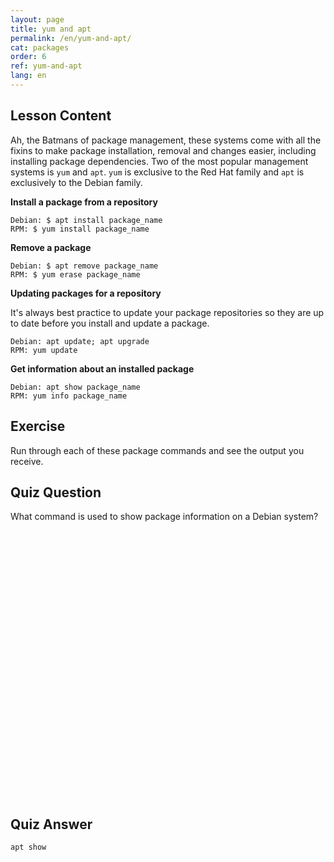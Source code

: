 ```yaml
---
layout: page
title: yum and apt
permalink: /en/yum-and-apt/
cat: packages
order: 6
ref: yum-and-apt
lang: en
---
```


## Lesson Content

Ah, the Batmans of package management, these systems come with all the fixins to make package installation, removal and changes easier, including installing package dependencies. Two of the most popular management systems is `yum` and `apt`. `yum` is exclusive to the Red Hat family and `apt` is exclusively to the Debian family.

**Install a package from a repository**

```
Debian: $ apt install package_name
RPM: $ yum install package_name
```

**Remove a package**

```
Debian: $ apt remove package_name
RPM: $ yum erase package_name
```

**Updating packages for a repository**

It's always best practice to update your package repositories so they are up to date before you install and update a package. 

```
Debian: apt update; apt upgrade
RPM: yum update
```

**Get information about an installed package**

```
Debian: apt show package_name
RPM: yum info package_name
```

## Exercise

Run through each of these package commands and see the output you receive.

## Quiz Question

What command is used to show package information on a Debian system?  
<br /><br /><br /><br /><br /><br /><br /><br /><br /><br /><br /><br /><br /><br /><br /><br /><br /><br /><br /><br /><br /><br /><br /><br /><br /><br /> 

## Quiz Answer

`apt show`

